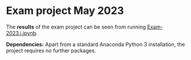 # Exam project May 2023

The **results** of the exam project can be seen from running [Exam-2023.j.ipynb](Exam-2023.j.ipynb).

**Dependencies:** Apart from a standard Anaconda Python 3 installation, the project requires no further packages.